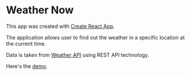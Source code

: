 # Weather Now

This app was created with [Create React App](https://github.com/facebook/create-react-app).

The application allows user to find out the weather in a specific location at the current time.

Data is taken from [Weather API](https://openweathermap.org/api) using REST API technology.

Here's the [demo](https://andyalu.github.io/react-weather-app/).

